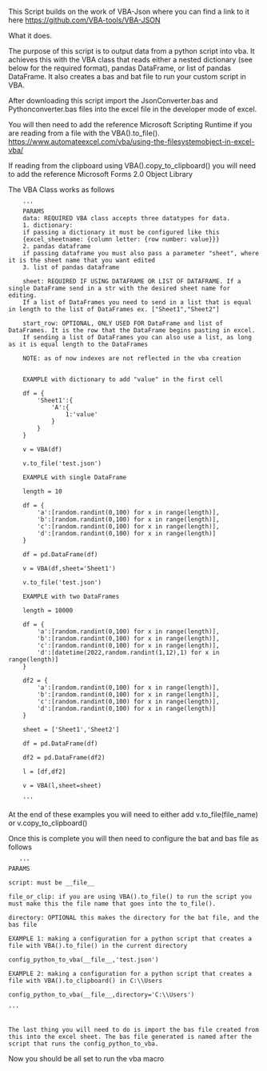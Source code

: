 This Script builds on the work of VBA-Json where you can find a link to it here https://github.com/VBA-tools/VBA-JSON 

What it does.

The purpose of this script is to output data from a python script into vba. It achieves this with the VBA class that reads either a nested dictionary
(see below for the required format), pandas DataFrame, or list of pandas DataFrame. It also creates a bas and bat file to run your custom script in VBA.

After downloading this script import the JsonConverter.bas and Pythonconverter.bas files into the excel file in the developer mode of excel. 

You will then need to add the reference Microsoft Scripting Runtime if you are reading from a file with the VBA().to_file(). https://www.automateexcel.com/vba/using-the-filesystemobject-in-excel-vba/

If reading from the clipboard using VBA().copy_to_clipboard() you will need to add the reference Microsoft Forms 2.0 Object Library


The VBA Class works as follows


        '''
        PARAMS
        data: REQUIRED VBA class accepts three datatypes for data.
        1. dictionary:
        if passing a dictionary it must be configured like this
        {excel_sheetname: {column letter: {row number: value}}}
        2. pandas dataframe
        if passing dataframe you must also pass a parameter "sheet", where it is the sheet name that you want edited
        3. list of pandas dataframe

        sheet: REQUIRED IF USING DATAFRAME OR LIST OF DATAFRAME. If a single DataFrame send in a str with the desired sheet name for editing.
        If a list of DataFrames you need to send in a list that is equal in length to the list of DataFrames ex. ["Sheet1","Sheet2"]
        
        start_row: OPTIONAL, ONLY USED FOR DataFrame and list of DataFrames. It is the row that the DataFrame begins pasting in excel.
        If sending a list of DataFrames you can also use a list, as long as it is equal length to the DataFrames

        NOTE: as of now indexes are not reflected in the vba creation

        
        EXAMPLE with dictionary to add "value" in the first cell
        
        df = {
            'Sheet1':{
                'A':{
                    1:'value'
                }
            }
        }

        v = VBA(df)

        v.to_file('test.json')

        EXAMPLE with single DataFrame
        
        length = 10

        df = {
            'a':[random.randint(0,100) for x in range(length)],
            'b':[random.randint(0,100) for x in range(length)],
            'c':[random.randint(0,100) for x in range(length)],
            'd':[random.randint(0,100) for x in range(length)]
        }

        df = pd.DataFrame(df)

        v = VBA(df,sheet='Sheet1')

        v.to_file('test.json')

        EXAMPLE with two DataFrames
        
        length = 10000

        df = {
            'a':[random.randint(0,100) for x in range(length)],
            'b':[random.randint(0,100) for x in range(length)],
            'c':[random.randint(0,100) for x in range(length)],
            'd':[datetime(2022,random.randint(1,12),1) for x in range(length)]
        }

        df2 = {
            'a':[random.randint(0,100) for x in range(length)],
            'b':[random.randint(0,100) for x in range(length)],
            'c':[random.randint(0,100) for x in range(length)],
            'd':[random.randint(0,100) for x in range(length)]
        }

        sheet = ['Sheet1','Sheet2']

        df = pd.DataFrame(df)

        df2 = pd.DataFrame(df2)

        l = [df,df2]

        v = VBA(l,sheet=sheet)

        '''
        
        
   At the end of these examples you will need to either add v.to_file(file_name) or v.copy_to_clipboard()
   
   Once this is complete you will then need to configure the bat and bas file as follows
   
       '''
    PARAMS

    script: must be __file__

    file_or_clip: if you are using VBA().to_file() to run the script you must make this the file name that goes into the to_file(). 

    directory: OPTIONAL this makes the directory for the bat file, and the bas file 

    EXAMPLE 1: making a configuration for a python script that creates a file with VBA().to_file() in the current directory

    config_python_to_vba(__file__,'test.json')

    EXAMPLE 2: making a configuration for a python script that creates a file with VBA().to_clipboard() in C:\\Users

    config_python_to_vba(__file__,directory='C:\\Users')
    
    '''
    
    
    The last thing you will need to do is import the bas file created from this into the excel sheet. The bas file generated is named after the script that runs the config_python_to_vba.
    
    
    
   Now you should be all set to run the vba macro 
   
   
   
   
   
   

